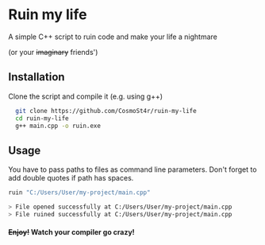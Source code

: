 
# Ruin my life

A simple C++ script to ruin code and make your life a nightmare

(or your ~~imaginary~~ friends')


## Installation

Clone the script and compile it (e.g. using g++)  

```bash
  git clone https://github.com/CosmoSt4r/ruin-my-life
  cd ruin-my-life
  g++ main.cpp -o ruin.exe
```
    
## Usage

You have to pass paths to files as command line parameters. 
Don't forget to add double quotes if path has spaces.

```bash
ruin "C:/Users/User/my-project/main.cpp"

> File opened successfully at C:/Users/User/my-project/main.cpp
> File ruined successfully at C:/Users/User/my-project/main.cpp
```

#### ~~Enjoy!~~ Watch your compiler go crazy!
  